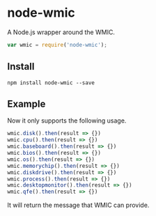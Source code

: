 # node-wmic
A Node.js wrapper around the WMIC.
```js
var wmic = require('node-wmic');
```

## Install
```
npm install node-wmic --save
```

## Example
Now it only supports the following usage.

```js
wmic.disk().then(result => {})
wmic.cpu().then(result => {})
wmic.baseboard().then(result => {})
wmic.bios().then(result => {})
wmic.os().then(result => {})
wmic.memorychip().then(result => {})
wmic.diskdrive().then(result => {})
wmic.process().then(result => {})
wmic.desktopmonitor().then(result => {})
wmic.qfe().then(result => {})
```

It will return the message that WMIC can provide.
